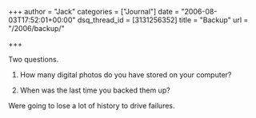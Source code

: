 +++
author = "Jack"
categories = ["Journal"]
date = "2006-08-03T17:52:01+00:00"
dsq_thread_id = [3131256352]
title = "Backup"
url = "/2006/backup/"

+++

Two questions. 

1. How many digital photos do you have stored on your computer? 

2. When was the last time you backed them up? 

Were going to lose a lot of history to drive failures.